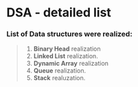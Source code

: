 # DSA - detailed list
### List of Data structures were realized:
> 1. **Binary Head** realization
> 2. **Linked List** realization.
> 3. **Dynamic Array** realization
> 4. **Queue** realization.
> 5. **Stack** realuzation.
